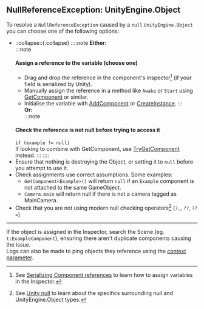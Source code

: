 ## NullReferenceException: UnityEngine.Object
To resolve a `NullReferenceException` caused by a `null` `UnityEngine.Object` you can choose one of the following options:  

- ::collapse::{.collapse}
::::note
**Either:**  
:::note
  #### Assign a reference to the variable (choose one)
  - Drag and drop the reference in the component's inspector[^1] (if your field is serialized by Unity).
  - Manually assign the reference in a method like `Awake` or `Start` using [GetComponent](https://docs.unity3d.com/ScriptReference/GameObject.GetComponent.html) or similar.
  - Initialise the variable with [AddComponent](https://docs.unity3d.com/ScriptReference/GameObject.AddComponent.html) or [CreateInstance](https://docs.unity3d.com/ScriptReference/ScriptableObject.CreateInstance.html).
:::  
  **Or:**  
:::note
  #### Check the reference is not null before trying to access it  
  `if (example != null)`  
  If looking to combine with GetComponent, use [TryGetComponent](https://docs.unity3d.com/ScriptReference/Component.TryGetComponent.html) instead.
:::
::::
- Ensure that nothing is destroying the Object, or setting it to `null` before you attempt to use it.
- Check assignments use correct assumptions. Some examples:
    - `GetComponent<Example>()` will return `null` if an `Example` component is not attached to the same GameObject.
    - `Camera.main` will return null if there is not a camera tagged as MainCamera.
- Check that you are not using modern null checking operators[^2] (`?.`, `??`, `??=`).

---

If the object is assigned in the Inspector, search the Scene (eg. `t:ExampleComponent`), ensuring there aren't duplicate components causing the issue.  
Logs can also be made to ping objects they reference using the [context parameter](../../../Debugging/Logging/Logging%20How-to.md).

[^1]: See [Serializing Component references](../../../Variables/Other%20Members/Serializing%20Component%20References.md) to learn how to assign variables in the Inspector.  
[^2]: See [Unity null](../../../Other/Unity%20Null.md) to learn about the specifics surrounding null and UnityEngine.Object types.  